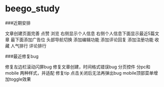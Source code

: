 # beego_study
 
###近期安排

  文章创建页面完善
  点赞
  浏览
  右侧显示个人信息
  右侧个人信息下面显示最近5篇文章
  最下面添加广告位
  头部导航切换
  添加编辑功能
  添加评论回复
  添加注册功能
  收藏
  人气排行
  评论排行
  
###最近修复bug

  修复左边栏滚动闪屏bug
  修复文章创建，时间格式错误bug
  分页控件 分pc和mobile 两种样式，并适配
  修复tip 点击关闭后无法再弹出bug
  mobile顶部菜单增加toggle效果
  
